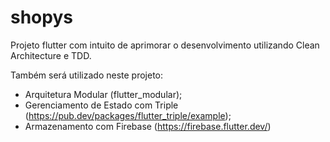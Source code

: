 # shopys

Projeto flutter com intuito de aprimorar o desenvolvimento utilizando Clean Architecture e TDD.

Também será utilizado neste projeto:
- Arquitetura Modular (flutter_modular);
- Gerenciamento de Estado com Triple (https://pub.dev/packages/flutter_triple/example);
- Armazenamento com Firebase (https://firebase.flutter.dev/)
